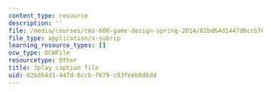 ```yaml
---
content_type: resource
description: ''
file: /media/courses/cms-608-game-design-spring-2014/62bd64d1447d6ccbf679c93feeb0d6dd_1506660.srt
file_type: application/x-subrip
learning_resource_types: []
ocw_type: OCWFile
resourcetype: Other
title: 3play caption file
uid: 62bd64d1-447d-6ccb-f679-c93feeb0d6dd
---
```

